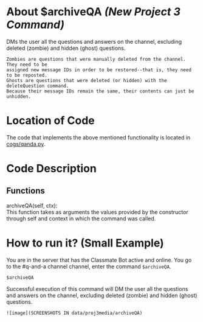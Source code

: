 # About $archiveQA _(New Project 3 Command)_

DMs the user all the questions and answers on the channel, excluding deleted (zombie) and hidden (ghost) questions.

```
Zombies are questions that were manually deleted from the channel. They need to be
assigned new message IDs in order to be restored--that is, they need to be reposted.
Ghosts are questions that were deleted (or hidden) with the deleteQuestion command.
Because their message IDs remain the same, their contents can just be unhidden.
```

# Location of Code
The code that implements the above mentioned functionality is located in [cogs/qanda.py](https://github.com/CSC510-Group-25/ClassMateBot/blob/main/cogs/qanda.py).

# Code Description
## Functions
archiveQA(self, ctx): <br>
This function takes as arguments the values provided by the constructor through self and context in which the command was called.

# How to run it? (Small Example)
You are in the server that has the Classmate Bot active and online. You go to
the #q-and-a channel channel, enter the command `$archiveQA`.

```
$archiveQA

```
Successful execution of this command will DM the user all the questions and answers on the channel, excluding deleted (zombie) and hidden (ghost) questions.

`![image](SCREENSHOTS IN data/proj3media/archiveQA)` 
